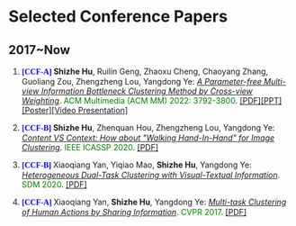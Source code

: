 # Selected Conference Papers
## 2017~Now

<ol>
  
<p style="margin-top: 8px;"><li><font face="verdana" color="blue"><b>[CCF-A] </b></font><b>Shizhe Hu</b>, Ruilin Geng, Zhaoxu Cheng, Chaoyang Zhang, Guoliang Zou, Zhengzheng Lou, Yangdong Ye: <i><u>A Parameter-free Multi-view Information Bottleneck Clustering Method by Cross-view Weighting</u></i>. <font color="green">ACM Multimedia (ACM MM) 2022: 3792-3800</font>. <a href = "https://dl.acm.org/doi/pdf/10.1145/3503161.3547985">[PDF]</a><a href = "https://github.com/ShizheHu/shizhehu.github.io/blob/main/PPT_ACMMM2022_PMIB_16%E6%AF%949.pptx">[PPT]</a><a href = "https://github.com/ShizheHu/shizhehu.github.io/blob/main/Poster_ACMMM2022.pdf">[Poster]</a><a href = "https://pan.baidu.com/s/1llese3pdjRlYdPqVWBGvfQ?pwd=fyne">[Video Presentation]</a></li></p>

<p style="margin-top: 8px;"><li><font face="verdana" color="blue"><b>[CCF-B] </b></font><b>Shizhe Hu</b>, Zhenquan Hou, Zhengzheng Lou, Yangdong Ye: <i><u>Content VS Context: How about "Walking Hand-In-Hand" for Image Clustering</u></i>. <font color="green">IEEE ICASSP 2020</font>. <a href = "https://ieeexplore.ieee.org/document/9053806">[PDF]</a></li></p>

<p style="margin-top: 8px;"><li><font face="verdana" color="blue"><b>[CCF-B] </b></font>Xiaoqiang Yan, Yiqiao Mao, <b>Shizhe Hu</b>, Yangdong Ye: <i><u>Heterogeneous Dual-Task Clustering with Visual-Textual Information</u></i>. <font color="green">SDM 2020</font>. <a href = "https://epubs.siam.org/doi/abs/10.1137/1.9781611976236.74">[PDF]</a></li></p>
  
<p style="margin-top: 8px;"><li><font face="verdana" color="blue"><b>[CCF-A] </b></font>Xiaoqiang Yan, <b>Shizhe Hu</b>, Yangdong Ye: <i><u>Multi-task Clustering of Human Actions by Sharing Information</u></i>. <font color="green">CVPR 2017</font>. <a href = "https://openaccess.thecvf.com/content_cvpr_2017/html/Yan_Multi-Task_Clustering_of_CVPR_2017_paper.html">[PDF]</a></li></p>
 
</ol>

